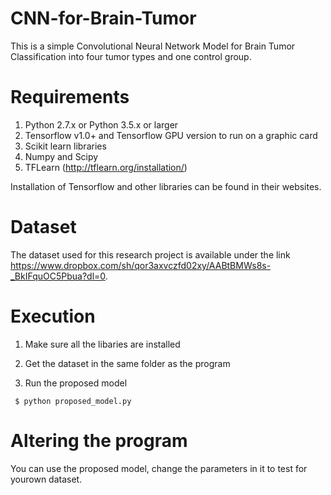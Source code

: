 # CNN-for-Brain-Tumor
This is a simple Convolutional Neural Network Model for Brain Tumor Classification into four tumor types and one control group.


# Requirements
1. Python 2.7.x or Python 3.5.x or larger
2. Tensorflow v1.0+ and Tensorflow GPU version to run on a graphic card
3. Scikit learn libraries
4. Numpy and Scipy
5. TFLearn (http://tflearn.org/installation/)

Installation of Tensorflow and other libraries can be found in their websites.

# Dataset
The dataset used for this research project is available under the link https://www.dropbox.com/sh/qor3axvczfd02xy/AABtBMWs8s-_BkIFquOC5Pbua?dl=0.

# Execution
1. Make sure all the libaries are installed

2. Get the dataset in the same folder as the program

3. Run the proposed model 
```
 $ python proposed_model.py
 ```
 
 # Altering the program
 You can use the proposed model, change the parameters in it to test for yourown dataset. 
